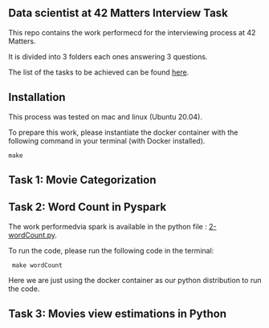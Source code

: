 ## Data scientist at 42 Matters Interview Task

This repo contains the work performecd for the interviewing process at 42 Matters.

It is divided into 3 folders each ones answering 3 questions.

The list of the tasks to be achieved can be found [here](docs/Data_Scientist_42matters_Interview_Tasks__2022b_.pdf).


## Installation

This process was tested on mac and linux (Ubuntu 20.04).

To prepare this work, please instantiate the docker container with the following command in your terminal (with Docker installed).

``` make ```


## Task 1: Movie Categorization

## Task 2: Word Count in Pyspark

The work performedvia spark is available in the python file : [2-wordCount.py](src/2-wordCount.py).

To run the code, please run the following code in the terminal:

``` make wordCount```

Here we are just using the docker container as our python distribution to run the code.

## Task 3: Movies view estimations in Python

